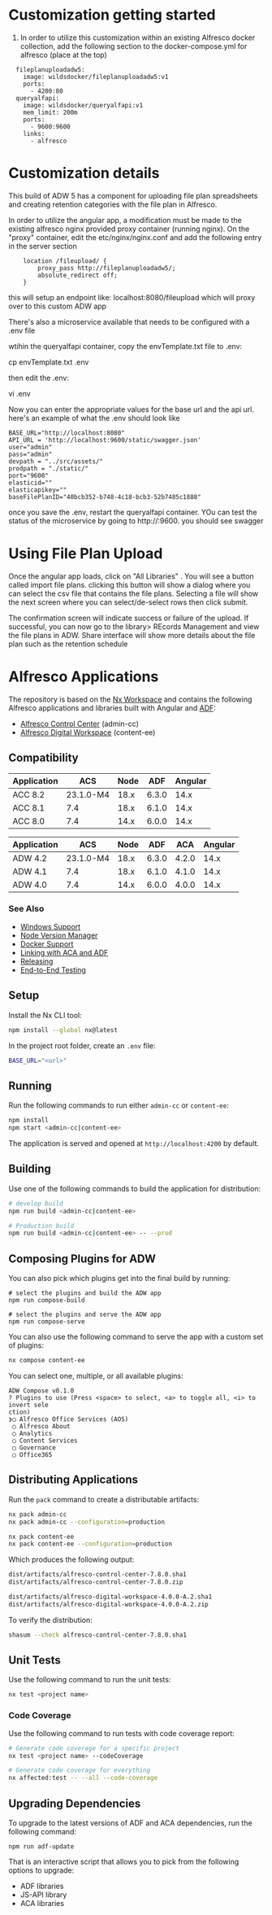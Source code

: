 # Customization getting started
1.  In order to utilize this customization within an existing Alfresco docker collection, add the following section to the docker-compose.yml for alfresco (place at the top)


```
  fileplanuploadadw5:
    image: wildsdocker/fileplanuploadadw5:v1
    ports:
      - 4200:80
  queryalfapi:
    image: wildsdocker/queryalfapi:v1
    mem_limit: 200m
    ports:
      - 9600:9600
    links:
      - alfresco
```
      
# Customization details
This build of ADW 5 has a component for uploading file plan spreadsheets and creating retention categories with the file plan in Alfresco.

In order to utilize the angular app, a modification must be made to the existing alfresco nginx provided proxy container (running nginx).  On the "proxy" container, edit the etc/nginx/nginx.conf and add the following entry in the server section

                                                                    
        location /fileupload/ {                                                                  
            proxy_pass http://fileplanuploadadw5/;                                               
            absolute_redirect off;                                                               
        }     

this will setup an endpoint like:  localhost:8080/fileupload which will proxy over to this custom ADW app

There's also a microservice available that needs to be configured with a .env file

wtihin the queryalfapi container, copy the envTemplate.txt file to .env:

cp envTemplate.txt .env

then edit the .env:

vi .env

Now you can enter the appropriate values for the base url and the api url.  here's an example of what the .env should look like
```
BASE_URL="http://localhost:8080"
API_URL = 'http://localhost:9600/static/swagger.json'
user="admin"
pass="admin"
devpath = "../src/assets/"
prodpath = "./static/"
port="9600"
elasticid=""
elasticapikey=""
baseFilePlanID="40bcb352-b748-4c18-bcb3-52b7485c1888"
```

once you save the .env, restart the queryalfapi container.  YOu can test the status of the microservice by going to http://<yoururl>:9600.  you should see swagger
#  Using File Plan Upload

Once the angular app loads, click on "All Libraries"  .  You will see a button called import file plans.  clicking this button will show a dialog where you can select the csv file that contains the file plans.  Selecting a file will show the next screen where you can select/de-select rows then click submit.  

The confirmation screen will indicate success or failure of the upload.  If successful, you can now go to the library> REcords Management and view the file plans in ADW.  Share interface will show more details about the file plan such as the retention schedule

# Alfresco Applications

The repository is based on the [Nx Workspace](https://nx.dev/) and contains the following Alfresco applications and libraries built with Angular and [ADF](https://github.com/Alfresco/alfresco-ng2-components):

- [Alfresco Control Center](./apps/admin-cc/README.md) (admin-cc)
- [Alfresco Digital Workspace](./apps/content-ee/README.md) (content-ee)

## Compatibility

| Application | ACS       | Node | ADF   | Angular |
|-------------|-----------|------|-------|---------|
| ACC 8.2     | 23.1.0-M4 | 18.x | 6.3.0 | 14.x    |
| ACC 8.1     | 7.4       | 18.x | 6.1.0 | 14.x    |
| ACC 8.0     | 7.4       | 14.x | 6.0.0 | 14.x    |

| Application | ACS       | Node | ADF   | ACA   | Angular |
|-------------|-----------|------|-------|-------|---------|
| ADW 4.2     | 23.1.0-M4 | 18.x | 6.3.0 | 4.2.0 | 14.x    |
| ADW 4.1     | 7.4       | 18.x | 6.1.0 | 4.1.0 | 14.x    |
| ADW 4.0     | 7.4       | 14.x | 6.0.0 | 4.0.0 | 14.x    |

### See Also

- [Windows Support](./developer-docs/windows.md)
- [Node Version Manager](./developer-docs/nvm.md)
- [Docker Support](./developer-docs/docker.md)
- [Linking with ACA and ADF](./developer-docs/linking.md)
- [Releasing](./developer-docs/release.md)
- [End-to-End Testing](./developer-docs/e2e.md)

## Setup

Install the Nx CLI tool:

```sh
npm install --global nx@latest
```

In the project root folder, create an `.env` file:

```bash
BASE_URL="<url>"
```

## Running

Run the following commands to run either `admin-cc` or `content-ee`:

```bash
npm install
npm start <admin-cc|content-ee>
```

The application is served and opened at `http://localhost:4200` by default.

## Building

Use one of the following commands to build the application for distribution:

```bash
# develop build
npm run build <admin-cc|content-ee>

# Production build
npm run build <admin-cc|content-ee> -- --prod
```

## Composing Plugins for ADW

You can also pick which plugins get into the final build by running:

```shell
# select the plugins and build the ADW app
npm run compose-build

# select the plugins and serve the ADW app
npm run compose-serve
```

You can also use the following command to serve the app with a custom set of plugins:

```bash
nx compose content-ee
```

You can select one, multiple, or all available plugins:

```shell
ADW Compose v0.1.0
? Plugins to use (Press <space> to select, <a> to toggle all, <i> to invert sele
ction)
❯◯ Alfresco Office Services (AOS)
 ◯ Alfresco About
 ◯ Analytics
 ◯ Content Services
 ◯ Governance
 ◯ Office365
```

## Distributing Applications

Run the `pack` command to create a distributable artifacts:

```bash
nx pack admin-cc
nx pack admin-cc --configuration=production

nx pack content-ee
nx pack content-ee --configuration=production
```

Which produces the following output:

```bash
dist/artifacts/alfresco-control-center-7.8.0.sha1
dist/artifacts/alfresco-control-center-7.8.0.zip

dist/artifacts/alfresco-digital-workspace-4.0.0-A.2.sha1
dist/artifacts/alfresco-digital-workspace-4.0.0-A.2.zip
```

To verify the distribution:

```bash
shasum --check alfresco-control-center-7.8.0.sha1
```

## Unit Tests

Use the following command to run the unit tests:

```bash
nx test <project name>
```

### Code Coverage

Use the following command to run tests with code coverage report:

```bash
# Generate code coverage for a specific project
nx test <project name> --codeCoverage

# Generate code coverage for everything
nx affected:test -- --all --code-coverage
```

## Upgrading Dependencies

To upgrade to the latest versions of ADF and ACA dependencies, run the following command:

```shell
npm run adf-update
```

That is an interactive script that allows you to pick from the following options to upgrade:

- ADF libraries
- JS-API library
- ACA libraries

